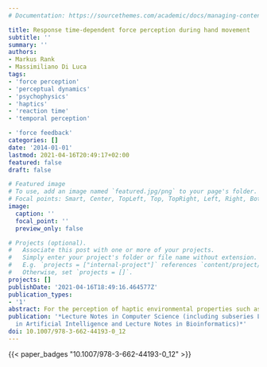 ```yaml
---
# Documentation: https://sourcethemes.com/academic/docs/managing-content/

title: Response time-dependent force perception during hand movement
subtitle: ''
summary: ''
authors:
- Markus Rank
- Massimiliano Di Luca
tags:
- 'force perception'
- 'perceptual dynamics'
- 'psychophysics'
- 'haptics'
- 'reaction time'
- 'temporal perception'

- 'force feedback'
categories: []
date: '2014-01-01'
lastmod: 2021-04-16T20:49:17+02:00
featured: false
draft: false

# Featured image
# To use, add an image named `featured.jpg/png` to your page's folder.
# Focal points: Smart, Center, TopLeft, Top, TopRight, Left, Right, BottomLeft, Bottom, BottomRight.
image:
  caption: ''
  focal_point: ''
  preview_only: false

# Projects (optional).
#   Associate this post with one or more of your projects.
#   Simply enter your project's folder or file name without extension.
#   E.g. `projects = ["internal-project"]` references `content/project/deep-learning/index.md`.
#   Otherwise, set `projects = []`.
projects: []
publishDate: '2021-04-16T18:49:16.464577Z'
publication_types:
- '1'
abstract: For the perception of haptic environmental properties such as stiffness, damping, or inertia, estimates of force and movement must be combined continuously over time. We investigate the relations between sensitivity of perceptual judgments about force and the time a perceptual response is given with different types of hand movements. Portions of response data are selected according to their response time and psychometric functions are fitted. In this way, we can estimate time-dependent JND and PSE functions. We show that the JND is different depending on which portion on the response time data it is based on. The JND follows the same pattern for responses given after 650 ms irrespective of the movement performed. Furthermore, we find that forces are consistently overestimated during movement.
publication: '*Lecture Notes in Computer Science (including subseries Lecture Notes
  in Artificial Intelligence and Lecture Notes in Bioinformatics)*'
doi: 10.1007/978-3-662-44193-0_12
---
```


{{< paper_badges "10.1007/978-3-662-44193-0_12" >}}
